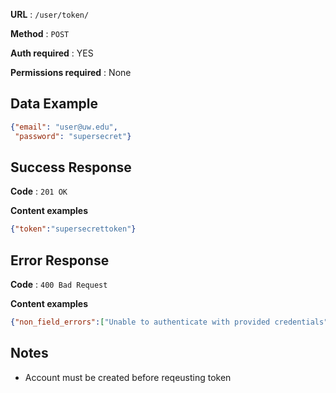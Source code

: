 **URL** : `/user/token/`

**Method** : `POST`

**Auth required** : YES

**Permissions required** : None

## Data Example
```json
{"email": "user@uw.edu",
 "password": "supersecret"}

```

## Success Response

**Code** : `201 OK`

**Content examples**

```json
{"token":"supersecrettoken"}
```

## Error Response

**Code** : `400 Bad Request`

**Content examples**

```json
{"non_field_errors":["Unable to authenticate with provided credentials"]}ß
```

## Notes

* Account must be created before reqeusting token
